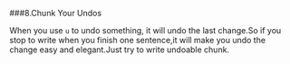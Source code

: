 ###8.Chunk Your Undos

When you use `u` to undo something, it will undo the last change.So if you stop to write when you finish one sentence,it will make you undo the change easy and elegant.Just try to write undoable chunk.
